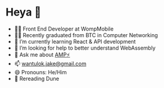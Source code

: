 # Heya :call_me_hand:

- :technologist: Front End Developer at WompMobile
- :student: Recently graduated from BTC in Computer Networking
- :seedling: I’m currently learning React & API development
- 🤔 I’m looking for help to better understand WebAssembly
- 💬 Ask me about [AMP:zap:](https://github.com/ampproject/amphtml)
- 📫 wantulok.jake@gmail.com
- 😄 Pronouns: He/Him
- :book: Rereading Dune
